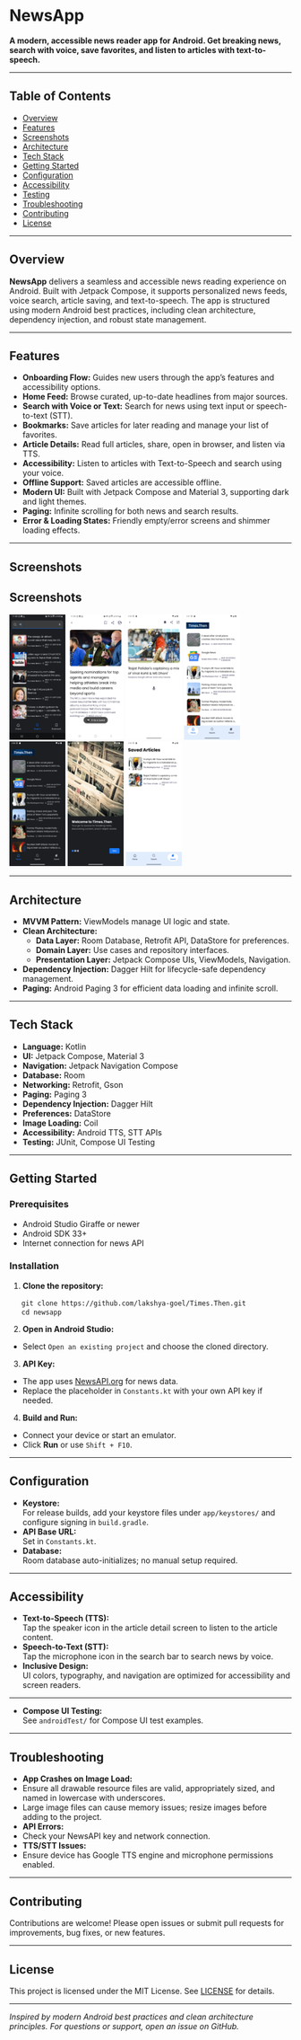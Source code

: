 # NewsApp

**A modern, accessible news reader app for Android. Get breaking news, search with voice, save favorites, and listen to articles with text-to-speech.**

---

## Table of Contents

- [Overview](#overview)
- [Features](#features)
- [Screenshots](#screenshots)
- [Architecture](#architecture)
- [Tech Stack](#tech-stack)
- [Getting Started](#getting-started)
- [Configuration](#configuration)
- [Accessibility](#accessibility)
- [Testing](#testing)
- [Troubleshooting](#troubleshooting)
- [Contributing](#contributing)
- [License](#license)

---

## Overview

**NewsApp** delivers a seamless and accessible news reading experience on Android. Built with Jetpack Compose, it supports personalized news feeds, voice search, article saving, and text-to-speech. The app is structured using modern Android best practices, including clean architecture, dependency injection, and robust state management.

---

## Features

- **Onboarding Flow:** Guides new users through the app’s features and accessibility options.
- **Home Feed:** Browse curated, up-to-date headlines from major sources.
- **Search with Voice or Text:** Search for news using text input or speech-to-text (STT).
- **Bookmarks:** Save articles for later reading and manage your list of favorites.
- **Article Details:** Read full articles, share, open in browser, and listen via TTS.
- **Accessibility:** Listen to articles with Text-to-Speech and search using your voice.
- **Offline Support:** Saved articles are accessible offline.
- **Modern UI:** Built with Jetpack Compose and Material 3, supporting dark and light themes.
- **Paging:** Infinite scrolling for both news and search results.
- **Error & Loading States:** Friendly empty/error screens and shimmer loading effects.

---

## Screenshots
<h2>Screenshots</h2>

<img src="Screenshots/1.2.jpg" width="100px" /> <img src="Screenshots/3.jpg" width="100px" />
<img src="Screenshots/details.png" width="100px" />
<img src="Screenshots/homescreen.png" width="100px" />
<img src="Screenshots/homescreen_dark.png" width="100px" />
<img src="Screenshots/onboard_1.png" width="100px" />
<img src="Screenshots/saved_articles.png" width="100px" />

---

## Architecture

- **MVVM Pattern:** ViewModels manage UI logic and state.
- **Clean Architecture:**
   - **Data Layer:** Room Database, Retrofit API, DataStore for preferences.
   - **Domain Layer:** Use cases and repository interfaces.
   - **Presentation Layer:** Jetpack Compose UIs, ViewModels, Navigation.
- **Dependency Injection:** Dagger Hilt for lifecycle-safe dependency management.
- **Paging:** Android Paging 3 for efficient data loading and infinite scroll.

---

## Tech Stack

- **Language:** Kotlin
- **UI:** Jetpack Compose, Material 3
- **Navigation:** Jetpack Navigation Compose
- **Database:** Room
- **Networking:** Retrofit, Gson
- **Paging:** Paging 3
- **Dependency Injection:** Dagger Hilt
- **Preferences:** DataStore
- **Image Loading:** Coil
- **Accessibility:** Android TTS, STT APIs
- **Testing:** JUnit, Compose UI Testing

---

## Getting Started

### Prerequisites

- Android Studio Giraffe or newer
- Android SDK 33+
- Internet connection for news API

### Installation

1. **Clone the repository:**
```
   git clone https://github.com/lakshya-goel/Times.Then.git
   cd newsapp
```

2. **Open in Android Studio:**
- Select `Open an existing project` and choose the cloned directory.

3. **API Key:**
- The app uses [NewsAPI.org](https://newsapi.org/) for news data.
- Replace the placeholder in `Constants.kt` with your own API key if needed.

4. **Build and Run:**
- Connect your device or start an emulator.
- Click **Run** or use `Shift + F10`.

---

## Configuration

- **Keystore:**  
  For release builds, add your keystore files under `app/keystores/` and configure signing in `build.gradle`.
- **API Base URL:**  
  Set in `Constants.kt`.
- **Database:**  
  Room database auto-initializes; no manual setup required.

---

## Accessibility

- **Text-to-Speech (TTS):**  
  Tap the speaker icon in the article detail screen to listen to the article content.
- **Speech-to-Text (STT):**  
  Tap the microphone icon in the search bar to search news by voice.
- **Inclusive Design:**  
  UI colors, typography, and navigation are optimized for accessibility and screen readers.

---

- **Compose UI Testing:**  
  See `androidTest/` for Compose UI test examples.

---

## Troubleshooting

- **App Crashes on Image Load:**
- Ensure all drawable resource files are valid, appropriately sized, and named in lowercase with underscores.
- Large image files can cause memory issues; resize images before adding to the project.
- **API Errors:**
- Check your NewsAPI key and network connection.
- **TTS/STT Issues:**
- Ensure device has Google TTS engine and microphone permissions enabled.

---

## Contributing

Contributions are welcome! Please open issues or submit pull requests for improvements, bug fixes, or new features.

---

## License

This project is licensed under the MIT License. See [LICENSE](LICENSE) for details.

---

*Inspired by modern Android best practices and clean architecture principles. For questions or support, open an issue on GitHub.*

